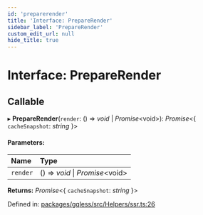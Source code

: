 ```yaml
---
id: 'preparerender'
title: 'Interface: PrepareRender'
sidebar_label: 'PrepareRender'
custom_edit_url: null
hide_title: true
---
```


# Interface: PrepareRender

## Callable

▸ **PrepareRender**(`render`: () => _void_ \| _Promise_<void\>): _Promise_<{ `cacheSnapshot`: _string_ }\>

#### Parameters:

| Name     | Type                             |
| :------- | :------------------------------- |
| `render` | () => _void_ \| _Promise_<void\> |

**Returns:** _Promise_<{ `cacheSnapshot`: _string_ }\>

Defined in: [packages/gqless/src/Helpers/ssr.ts:26](https://github.com/PabloSzx/gqless/blob/master/packages/gqless/src/Helpers/ssr.ts#L26)
